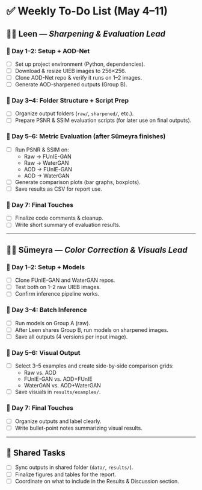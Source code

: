 # ✅ Weekly To-Do List (May 4–11)

## 🧑‍💻 Leen — *Sharpening & Evaluation Lead*

### 🔹 Day 1–2: Setup + AOD-Net
- [ ] Set up project environment (Python, dependencies).
- [ ] Download & resize UIEB images to 256×256.
- [ ] Clone AOD-Net repo & verify it runs on 1–2 images.
- [ ] Generate AOD-sharpened outputs (Group B).

### 🔹 Day 3–4: Folder Structure + Script Prep
- [ ] Organize output folders (`raw/`, `sharpened/`, etc.).
- [ ] Prepare PSNR & SSIM evaluation scripts (for later use on final outputs).

### 🔹 Day 5–6: Metric Evaluation (after Sümeyra finishes)
- [ ] Run PSNR & SSIM on:
  - Raw → FUnIE-GAN  
  - Raw → WaterGAN  
  - AOD → FUnIE-GAN  
  - AOD → WaterGAN
- [ ] Generate comparison plots (bar graphs, boxplots).
- [ ] Save results as CSV for report use.

### 🔹 Day 7: Final Touches
- [ ] Finalize code comments & cleanup.
- [ ] Write short summary of evaluation results.

---

## 🧑‍💻 Sümeyra — *Color Correction & Visuals Lead*

### 🔸 Day 1–2: Setup + Models
- [ ] Clone FUnIE-GAN and WaterGAN repos.
- [ ] Test both on 1–2 raw UIEB images.
- [ ] Confirm inference pipeline works.

### 🔸 Day 3–4: Batch Inference
- [ ] Run models on Group A (raw).
- [ ] After Leen shares Group B, run models on sharpened images.
- [ ] Save all outputs (4 versions per input image).

### 🔸 Day 5–6: Visual Output
- [ ] Select 3–5 examples and create side-by-side comparison grids:
  - Raw vs. AOD
  - FUnIE-GAN vs. AOD+FUnIE
  - WaterGAN vs. AOD+WaterGAN
- [ ] Save visuals in `results/examples/`.

### 🔸 Day 7: Final Touches
- [ ] Organize outputs and label clearly.
- [ ] Write bullet-point notes summarizing visual results.

---

## 🤝 Shared Tasks
- [ ] Sync outputs in shared folder (`data/`, `results/`).
- [ ] Finalize figures and tables for the report.
- [ ] Coordinate on what to include in the Results & Discussion section.
